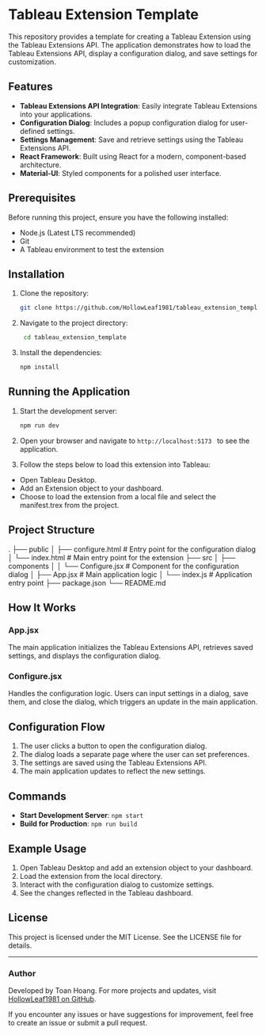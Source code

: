 # Tableau Extension Template

This repository provides a template for creating a Tableau Extension using the Tableau Extensions API. The application demonstrates how to load the Tableau Extensions API, display a configuration dialog, and save settings for customization.

## Features

- **Tableau Extensions API Integration**: Easily integrate Tableau Extensions into your applications.
- **Configuration Dialog**: Includes a popup configuration dialog for user-defined settings.
- **Settings Management**: Save and retrieve settings using the Tableau Extensions API.
- **React Framework**: Built using React for a modern, component-based architecture.
- **Material-UI**: Styled components for a polished user interface.

## Prerequisites

Before running this project, ensure you have the following installed:

- Node.js (Latest LTS recommended)
- Git
- A Tableau environment to test the extension

## Installation

1. Clone the repository:

   ```bash
   git clone https://github.com/HollowLeaf1981/tableau_extension_template.git

   ```

2. Navigate to the project directory:

   ```bash
    cd tableau_extension_template
   ```

3. Install the dependencies:

   ```bash
   npm install
   ```

## Running the Application

1. Start the development server:

   ```bash
   npm run dev
   ```

2. Open your browser and navigate to `http://localhost:5173 ` to see the application.

3. Follow the steps below to load this extension into Tableau:

- Open Tableau Desktop.
- Add an Extension object to your dashboard.
- Choose to load the extension from a local file and select the manifest.trex from the project.

## Project Structure

.
├── public
│ ├── configure.html # Entry point for the configuration dialog
│ └── index.html # Main entry point for the extension
├── src
│ ├── components
│ │ └── Configure.jsx # Component for the configuration dialog
│ ├── App.jsx # Main application logic
│ └── index.js # Application entry point
├── package.json
└── README.md

## How It Works

### App.jsx

The main application initializes the Tableau Extensions API, retrieves saved settings, and displays the configuration dialog.

### Configure.jsx

Handles the configuration logic. Users can input settings in a dialog, save them, and close the dialog, which triggers an update in the main application.

## Configuration Flow

1. The user clicks a button to open the configuration dialog.
2. The dialog loads a separate page where the user can set preferences.
3. The settings are saved using the Tableau Extensions API.
4. The main application updates to reflect the new settings.

## Commands

- **Start Development Server**: `npm start`
- **Build for Production**: `npm run build`

## Example Usage

1. Open Tableau Desktop and add an extension object to your dashboard.
2. Load the extension from the local directory.
3. Interact with the configuration dialog to customize settings.
4. See the changes reflected in the Tableau dashboard.

## License

This project is licensed under the MIT License. See the LICENSE file for details.

---

### Author

Developed by Toan Hoang. For more projects and updates, visit [HollowLeaf1981 on GitHub](https://github.com/HollowLeaf1981).

If you encounter any issues or have suggestions for improvement, feel free to create an issue or submit a pull request.
